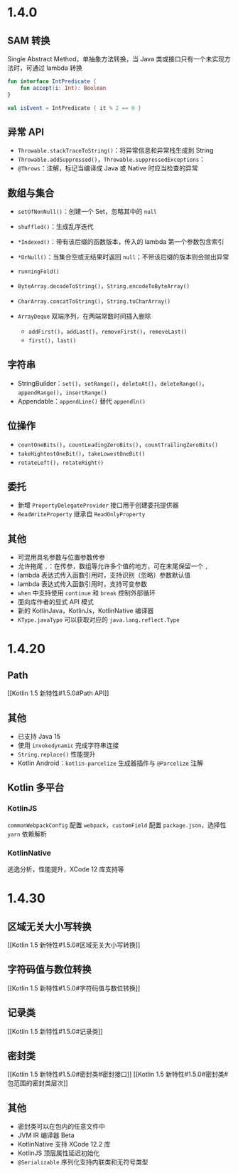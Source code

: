 # 1.4.0

## SAM 转换

Single Abstract Method，单抽象方法转换，当 Java 类或接口只有一个未实现方法时，可通过 lambda 转换

```kotlin
fun interface IntPredicate {  
    fun accept(i: Int): Boolean  
}  
  
val isEvent = IntPredicate { it % 2 == 0 }
```

## 异常 API

- `Throwable.stackTraceToString()`：将异常信息和异常栈生成到 String
- `Throwable.addSuppressed()`，`Throwable.suppressedExceptions`：
- `@Throws`：注解，标记当编译成 Java 或 Native 时应当检查的异常

## 数组与集合

- `setOfNonNull()`：创建一个 Set，忽略其中的 `null`
- `shuffled()`：生成乱序迭代
- `*Indexed()`：带有该后缀的函数版本，传入的 lambda 第一个参数包含索引
- `*OrNull()`：当集合空或无结果时返回 `null`；不带该后缀的版本则会抛出异常
- `runningFold()`

- `ByteArray.decodeToString()`，`String.encodeToByteArray()`
- `CharArray.concatToString()`，`String.toCharArray()`

- `ArrayDeque` 双端序列，在两端常数时间插入删除
	- `addFirst()`，`addLast()`，`removeFirst()`，`removeLast()`
	- `first()`，`last()`

## 字符串

- StringBuilder：`set()`，`setRange()`，`deleteAt()`，`deleteRange()`，`appendRange()`，`insertRange()`
- Appendable：`appendLine()` 替代 `appendln()`

## 位操作

- `countOneBits()`，`countLeadingZeroBits()`，`countTrailingZeroBits()`
- `takeHightestOneBit()`，`takeLowestOneBit()`
- `rotateLeft()`，`rotateRight()`

## 委托

- 新增 `PropertyDelegateProvider` 接口用于创建委托提供器
- `ReadWriteProperty` 继承自 `ReadOnlyProperty`

## 其他

- 可混用具名参数与位置参数传参
- 允许拖尾 `,`：在传参，数组等允许多个值的地方，可在末尾保留一个 `,`
- lambda 表达式传入函数引用时，支持识别（忽略）参数默认值
- lambda 表达式传入函数引用时，支持可变参数
- `when` 中支持使用 `continue` 和 `break` 控制外部循环
- 面向库作者的显式 API 模式
- 新的 KotlinJava，KotlinJs，KotlinNative 编译器
- `KType.javaType` 可以获取对应的 `java.lang.reflect.Type`

# 1.4.20

## Path

[[Kotlin 1.5 新特性#1.5.0#Path API]]

## 其他

- 已支持 Java 15
- 使用 `invokedynamic` 完成字符串连接
- `String.replace()` 性能提升
- Kotlin Android：`kotlin-parcelize` 生成器插件与 `@Parcelize` 注解

## Kotlin 多平台

### KotlinJS

`commonWebpackConfig` 配置 `webpack`，`customField` 配置 `package.json`，选择性 `yarn` 依赖解析

### KotlinNative

逃逸分析，性能提升，XCode 12 库支持等

# 1.4.30

## 区域无关大小写转换

[[Kotlin 1.5 新特性#1.5.0#区域无关大小写转换]]

## 字符码值与数位转换

[[Kotlin 1.5 新特性#1.5.0#字符码值与数位转换]]

## 记录类

[[Kotlin 1.5 新特性#1.5.0#记录类]]

## 密封类

[[Kotlin 1.5 新特性#1.5.0#密封类#密封接口]]
[[Kotlin 1.5 新特性#1.5.0#密封类#包范围的密封类层次]]

## 其他

- 密封类可以在包内的任意文件中
- JVM IR 编译器 Beta
- KotlinNative 支持 XCode 12.2 库
- KotlinJS 顶层属性延迟初始化
- `@Serializable` 序列化支持内联类和无符号类型
